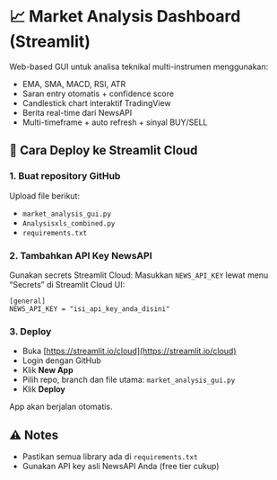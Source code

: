 # 📈 Market Analysis Dashboard (Streamlit)

Web-based GUI untuk analisa teknikal multi-instrumen menggunakan:
- EMA, SMA, MACD, RSI, ATR
- Saran entry otomatis + confidence score
- Candlestick chart interaktif TradingView
- Berita real-time dari NewsAPI
- Multi-timeframe + auto refresh + sinyal BUY/SELL

## 🚀 Cara Deploy ke Streamlit Cloud

### 1. Buat repository GitHub
Upload file berikut:
- `market_analysis_gui.py`
- `Analysisxls_combined.py`
- `requirements.txt`

### 2. Tambahkan API Key NewsAPI
Gunakan secrets Streamlit Cloud:
Masukkan `NEWS_API_KEY` lewat menu “Secrets” di Streamlit Cloud UI:
```
[general]
NEWS_API_KEY = "isi_api_key_anda_disini"
```

### 3. Deploy
- Buka [https://streamlit.io/cloud](https://streamlit.io/cloud)
- Login dengan GitHub
- Klik **New App**
- Pilih repo, branch dan file utama: `market_analysis_gui.py`
- Klik **Deploy**

App akan berjalan otomatis.

## ⚠️ Notes
- Pastikan semua library ada di `requirements.txt`
- Gunakan API key asli NewsAPI Anda (free tier cukup)
